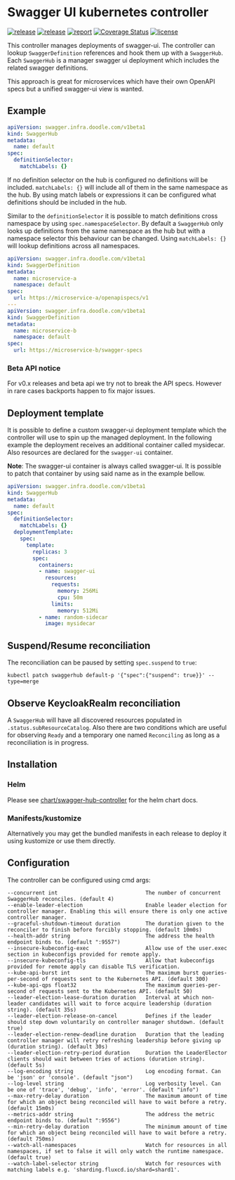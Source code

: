 # Swagger UI kubernetes controller

[![release](https://img.shields.io/github/release/DoodleScheduling/swagger-hub-controller/all.svg)](https://github.com/DoodleScheduling/swagger-hub-controller/releases)
[![release](https://github.com/doodlescheduling/swagger-hub-controller/actions/workflows/release.yaml/badge.svg)](https://github.com/doodlescheduling/swagger-hub-controller/actions/workflows/release.yaml)
[![report](https://goreportcard.com/badge/github.com/DoodleScheduling/swagger-hub-controller)](https://goreportcard.com/report/github.com/DoodleScheduling/swagger-hub-controller)
[![Coverage Status](https://coveralls.io/repos/github/DoodleScheduling/swagger-hub-controller/badge.svg?branch=master)](https://coveralls.io/github/DoodleScheduling/swagger-hub-controller?branch=master)
[![license](https://img.shields.io/github/license/DoodleScheduling/swagger-hub-controller.svg)](https://github.com/DoodleScheduling/swagger-hub-controller/blob/master/LICENSE)

This controller manages deployments of swagger-ui.
The controller can lookup `SwaggerDefinition` references and hook them up with a `SwaggerHub`.
Each `SwaggerHub` is a manager swagger ui deployment which includes the related swagger definitions.

This approach is great for microservices which have their own OpenAPI specs but a unified swagger-ui view is wanted.

## Example

```yaml
apiVersion: swagger.infra.doodle.com/v1beta1
kind: SwaggerHub
metadata:
  name: default
spec:
  definitionSelector:
    matchLabels: {}
```

If no definition selector on the hub is configured no definitions will be included.
`matchLabels: {}` will include all of them in the same namespace as the hub.
By using match labels or expressions it can be configured what definitions should be included in the hub.

Similar to the `definitionSelector` it is possible to match definitions cross namespace by using `spec.namespaceSelector`. 
By default a `SwaggerHub` only looks up definitions from the same namespace as the hub but with a namespace selector this behaviour can be changed.
Using `matchLabels: {}` will lookup definitions across all namespaces.

```yaml
apiVersion: swagger.infra.doodle.com/v1beta1
kind: SwaggerDefinition
metadata:
  name: microservice-a
  namespace: default
spec:
  url: https://microservice-a/openapispecs/v1
---
apiVersion: swagger.infra.doodle.com/v1beta1
kind: SwaggerDefinition
metadata:
  name: microservice-b
  namespace: default
spec:
  url: https://microservice-b/swagger-specs
```

### Beta API notice
For v0.x releases and beta api we try not to break the API specs. However
in rare cases backports happen to fix major issues.

## Deployment template
It is possible to define a custom swagger-ui deployment template which the controller will use to spin up the managed deployment.
In the following example the deployment receives an additional container called mysidecar. Also resources
are declared for the `swagger-ui` container.

**Note**: The swagger-ui container is always called swagger-ui. It is possible to patch that container by using said name as in the example bellow.

```yaml
apiVersion: swagger.infra.doodle.com/v1beta1
kind: SwaggerHub
metadata:
  name: default
spec:
  definitionSelector:
    matchLabels: {}
  deploymentTemplate:
    spec:
      template:
        replicas: 3
        spec:
          containers:
          - name: swagger-ui
            resources:
              requests:
                memory: 256Mi
                cpu: 50m
              limits:
                memory: 512Mi
          - name: random-sidecar
            image: mysidecar
```

## Suspend/Resume reconciliation

The reconciliation can be paused by setting `spec.suspend` to `true`:
 
```
kubectl patch swaggerhub default-p '{"spec":{"suspend": true}}' --type=merge
```

## Observe KeycloakRealm reconciliation

A `SwaggerHub` will have all discovered resources populated in `.status.subResourceCatalog`.
Also there are two conditions which are useful for observing `Ready` and a temporary one named `Reconciling`
as long as a reconciliation is in progress.

## Installation

### Helm

Please see [chart/swagger-hub-controller](https://github.com/DoodleScheduling/swagger-hub-controller/tree/master/chart/swagger-hub-controller) for the helm chart docs.

### Manifests/kustomize

Alternatively you may get the bundled manifests in each release to deploy it using kustomize or use them directly.

## Configuration
The controller can be configured using cmd args:
```
--concurrent int                            The number of concurrent SwaggerHub reconciles. (default 4)
--enable-leader-election                    Enable leader election for controller manager. Enabling this will ensure there is only one active controller manager.
--graceful-shutdown-timeout duration        The duration given to the reconciler to finish before forcibly stopping. (default 10m0s)
--health-addr string                        The address the health endpoint binds to. (default ":9557")
--insecure-kubeconfig-exec                  Allow use of the user.exec section in kubeconfigs provided for remote apply.
--insecure-kubeconfig-tls                   Allow that kubeconfigs provided for remote apply can disable TLS verification.
--kube-api-burst int                        The maximum burst queries-per-second of requests sent to the Kubernetes API. (default 300)
--kube-api-qps float32                      The maximum queries-per-second of requests sent to the Kubernetes API. (default 50)
--leader-election-lease-duration duration   Interval at which non-leader candidates will wait to force acquire leadership (duration string). (default 35s)
--leader-election-release-on-cancel         Defines if the leader should step down voluntarily on controller manager shutdown. (default true)
--leader-election-renew-deadline duration   Duration that the leading controller manager will retry refreshing leadership before giving up (duration string). (default 30s)
--leader-election-retry-period duration     Duration the LeaderElector clients should wait between tries of actions (duration string). (default 5s)
--log-encoding string                       Log encoding format. Can be 'json' or 'console'. (default "json")
--log-level string                          Log verbosity level. Can be one of 'trace', 'debug', 'info', 'error'. (default "info")
--max-retry-delay duration                  The maximum amount of time for which an object being reconciled will have to wait before a retry. (default 15m0s)
--metrics-addr string                       The address the metric endpoint binds to. (default ":9556")
--min-retry-delay duration                  The minimum amount of time for which an object being reconciled will have to wait before a retry. (default 750ms)
--watch-all-namespaces                      Watch for resources in all namespaces, if set to false it will only watch the runtime namespace. (default true)
--watch-label-selector string               Watch for resources with matching labels e.g. 'sharding.fluxcd.io/shard=shard1'.
```
